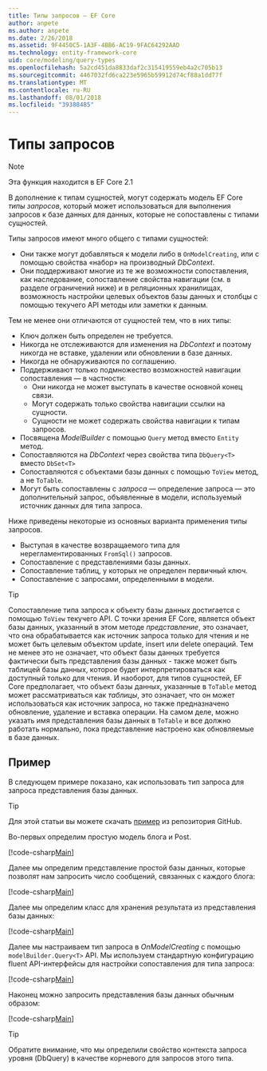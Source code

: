 ```yaml
---
title: Типы запросов — EF Core
author: anpete
ms.author: anpete
ms.date: 2/26/2018
ms.assetid: 9F4450C5-1A3F-4BB6-AC19-9FAC64292AAD
ms.technology: entity-framework-core
uid: core/modeling/query-types
ms.openlocfilehash: 5a2cd451da8833daf2c315419559eb4a2c705b13
ms.sourcegitcommit: 4467032fd6ca223e5965b59912d74cf88a1dd77f
ms.translationtype: MT
ms.contentlocale: ru-RU
ms.lasthandoff: 08/01/2018
ms.locfileid: "39388485"
---
```

# <a name="query-types"></a>Типы запросов
> [!NOTE]
> Эта функция находится в EF Core 2.1

В дополнение к типам сущностей, могут содержать модель EF Core _типы запросов_, который может использоваться для выполнения запросов к базе данных для данных, которые не сопоставлены с типами сущностей.

Типы запросов имеют много общего с типами сущностей:

- Они также могут добавляться к модели либо в `OnModelCreating`, или с помощью свойства «набор» на производный _DbContext_.
- Они поддерживают многие из те же возможности сопоставления, как наследование, сопоставление свойства навигации (см. в разделе ограничений ниже) и в реляционных хранилищах, возможность настройки целевых объектов базы данных и столбцы с помощью текучего API методы или заметки к данным.

Тем не менее они отличаются от сущностей тем, что в них типы:

- Ключ должен быть определен не требуется.
- Никогда не отслеживаются для изменения на _DbContext_ и поэтому никогда не вставке, удалении или обновлении в базе данных.
- Никогда не обнаруживаются по соглашению.
- Поддерживают только подмножество возможностей навигации сопоставления — в частности:
  - Они никогда не может выступать в качестве основной конец связи.
  - Могут содержать только свойства навигации ссылки на сущности.
  - Сущности не может содержать свойства навигации к типам запросов.
- Посвящена _ModelBuilder_ с помощью `Query` метод вместо `Entity` метод.
- Сопоставляются на _DbContext_ через свойства типа `DbQuery<T>` вместо `DbSet<T>`
- Сопоставляются с объектами базы данных с помощью `ToView` метод, а не `ToTable`.
- Могут быть сопоставлены с _запроса_ — определение запроса — это дополнительный запрос, объявленные в модели, используемый источник данных для типа запроса.

Ниже приведены некоторые из основных варианта применения типы запросов.

- Выступая в качестве возвращаемого типа для нерегламентированных `FromSql()` запросов.
- Сопоставление с представлениями базы данных.
- Сопоставление таблиц, у которых не определен первичный ключ.
- Сопоставление с запросами, определенными в модели.

> [!TIP]
> Сопоставление типа запроса к объекту базы данных достигается с помощью `ToView` текучего API. С точки зрения EF Core, является объект базы данных, указанный в этом методе _представление_, это означает, что она обрабатывается как источник запроса только для чтения и не может быть целевым объектом update, insert или delete операций. Тем не менее это не означает, что объект базы данных требуется фактически быть представления базы данных - также может быть таблицей базы данных, которое будет интерпретироваться как доступный только для чтения. И наоборот, для типов сущностей, EF Core предполагает, что объект базы данных, указанные в `ToTable` метод может рассматриваться как _таблицы_, это означает, что он может использоваться как источник запроса, но также предназначено обновление, удаление и вставка операции. На самом деле, можно указать имя представления базы данных в `ToTable` и все должно работать нормально, пока представление настроено как обновляемые в базе данных.

## <a name="example"></a>Пример

В следующем примере показано, как использовать тип запроса для запроса представления базы данных.

> [!TIP]
> Для этой статьи вы можете скачать [пример](https://github.com/aspnet/EntityFrameworkCore/tree/master/samples/QueryTypes) из репозитория GitHub.

Во-первых определим простую модель блога и Post.

[!code-csharp[Main](../../../efcore-repo/samples/QueryTypes/Program.cs#Entities)]

Далее мы определим представление простой базы данных, которые позволят нам запросить число сообщений, связанных с каждого блога:

[!code-csharp[Main](../../../efcore-repo/samples/QueryTypes/Program.cs#View)]

Далее мы определим класс для хранения результата из представления базы данных:

[!code-csharp[Main](../../../efcore-repo/samples/QueryTypes/Program.cs#QueryType)]

Далее мы настраиваем тип запроса в _OnModelCreating_ с помощью `modelBuilder.Query<T>` API.
Мы используем стандартную конфигурацию fluent API-интерфейсы для настройки сопоставления для типа запроса:

[!code-csharp[Main](../../../efcore-repo/samples/QueryTypes/Program.cs#Configuration)]

Наконец можно запросить представления базы данных обычным образом:

[!code-csharp[Main](../../../efcore-repo/samples/QueryTypes/Program.cs#Query)]

> [!TIP]
> Обратите внимание, что мы определили свойство контекста запроса уровня (DbQuery) в качестве корневого для запросов этого типа.
